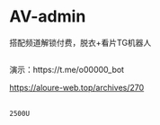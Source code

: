 # AV-admin
搭配频道解锁付费，脱衣+看片TG机器人
<!-- wp:image {"sizeSlug":"large"} -->
<figure class="wp-block-image size-large"><img src="https://input-s3.mn.input.im/donate-group/7/20240921/20240921_1726911194.png" alt=""/></figure>
<!-- /wp:image -->

<!-- wp:paragraph -->

<!-- /wp:paragraph -->

<!-- wp:paragraph -->
<p>演示：https://t.me/o00000_bot

<!-- wp:paragraph -->
https://aloure-web.top/archives/270


<!-- wp:paragraph -->
<p><br><code>2500U</code></p>
<!-- /wp:paragraph -->
